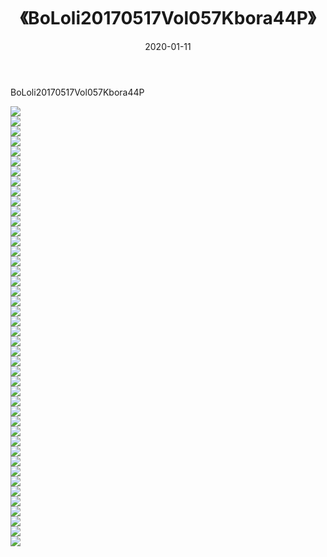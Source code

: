 ﻿---
layout: post
title:  《BoLoli20170517Vol057Kbora44P》
date:   2020-01-11
img: http://pic.660000.xyz/1:/性感/2020/BoLoli20170517Vol057Kbora44P/000.jpg
categories: [美女, 清纯, 唯美]
---

BoLoli20170517Vol057Kbora44P

  ![](http://pic.660000.xyz/1:/性感/2020/BoLoli20170517Vol057Kbora44P/001.jpg) <br> ![](http://pic.660000.xyz/1:/性感/2020/BoLoli20170517Vol057Kbora44P/002.jpg) <br> ![](http://pic.660000.xyz/1:/性感/2020/BoLoli20170517Vol057Kbora44P/003.jpg) <br> ![](http://pic.660000.xyz/1:/性感/2020/BoLoli20170517Vol057Kbora44P/004.jpg) <br> ![](http://pic.660000.xyz/1:/性感/2020/BoLoli20170517Vol057Kbora44P/005.jpg) <br> ![](http://pic.660000.xyz/1:/性感/2020/BoLoli20170517Vol057Kbora44P/006.jpg) <br> ![](http://pic.660000.xyz/1:/性感/2020/BoLoli20170517Vol057Kbora44P/007.jpg) <br> ![](http://pic.660000.xyz/1:/性感/2020/BoLoli20170517Vol057Kbora44P/008.jpg) <br> ![](http://pic.660000.xyz/1:/性感/2020/BoLoli20170517Vol057Kbora44P/009.jpg) <br> ![](http://pic.660000.xyz/1:/性感/2020/BoLoli20170517Vol057Kbora44P/010.jpg) <br> ![](http://pic.660000.xyz/1:/性感/2020/BoLoli20170517Vol057Kbora44P/011.jpg) <br> ![](http://pic.660000.xyz/1:/性感/2020/BoLoli20170517Vol057Kbora44P/012.jpg) <br> ![](http://pic.660000.xyz/1:/性感/2020/BoLoli20170517Vol057Kbora44P/013.jpg) <br> ![](http://pic.660000.xyz/1:/性感/2020/BoLoli20170517Vol057Kbora44P/014.jpg) <br> ![](http://pic.660000.xyz/1:/性感/2020/BoLoli20170517Vol057Kbora44P/015.jpg) <br> ![](http://pic.660000.xyz/1:/性感/2020/BoLoli20170517Vol057Kbora44P/016.jpg) <br> ![](http://pic.660000.xyz/1:/性感/2020/BoLoli20170517Vol057Kbora44P/017.jpg) <br> ![](http://pic.660000.xyz/1:/性感/2020/BoLoli20170517Vol057Kbora44P/018.jpg) <br> ![](http://pic.660000.xyz/1:/性感/2020/BoLoli20170517Vol057Kbora44P/019.jpg) <br> ![](http://pic.660000.xyz/1:/性感/2020/BoLoli20170517Vol057Kbora44P/020.jpg) <br> ![](http://pic.660000.xyz/1:/性感/2020/BoLoli20170517Vol057Kbora44P/021.jpg) <br> ![](http://pic.660000.xyz/1:/性感/2020/BoLoli20170517Vol057Kbora44P/022.jpg) <br> ![](http://pic.660000.xyz/1:/性感/2020/BoLoli20170517Vol057Kbora44P/023.jpg) <br> ![](http://pic.660000.xyz/1:/性感/2020/BoLoli20170517Vol057Kbora44P/024.jpg) <br> ![](http://pic.660000.xyz/1:/性感/2020/BoLoli20170517Vol057Kbora44P/025.jpg) <br> ![](http://pic.660000.xyz/1:/性感/2020/BoLoli20170517Vol057Kbora44P/026.jpg) <br> ![](http://pic.660000.xyz/1:/性感/2020/BoLoli20170517Vol057Kbora44P/027.jpg) <br> ![](http://pic.660000.xyz/1:/性感/2020/BoLoli20170517Vol057Kbora44P/028.jpg) <br> ![](http://pic.660000.xyz/1:/性感/2020/BoLoli20170517Vol057Kbora44P/029.jpg) <br> ![](http://pic.660000.xyz/1:/性感/2020/BoLoli20170517Vol057Kbora44P/030.jpg) <br> ![](http://pic.660000.xyz/1:/性感/2020/BoLoli20170517Vol057Kbora44P/031.jpg) <br> ![](http://pic.660000.xyz/1:/性感/2020/BoLoli20170517Vol057Kbora44P/032.jpg) <br> ![](http://pic.660000.xyz/1:/性感/2020/BoLoli20170517Vol057Kbora44P/033.jpg) <br> ![](http://pic.660000.xyz/1:/性感/2020/BoLoli20170517Vol057Kbora44P/034.jpg) <br> ![](http://pic.660000.xyz/1:/性感/2020/BoLoli20170517Vol057Kbora44P/035.jpg) <br> ![](http://pic.660000.xyz/1:/性感/2020/BoLoli20170517Vol057Kbora44P/036.jpg) <br> ![](http://pic.660000.xyz/1:/性感/2020/BoLoli20170517Vol057Kbora44P/037.jpg) <br> ![](http://pic.660000.xyz/1:/性感/2020/BoLoli20170517Vol057Kbora44P/038.jpg) <br> ![](http://pic.660000.xyz/1:/性感/2020/BoLoli20170517Vol057Kbora44P/039.jpg) <br> ![](http://pic.660000.xyz/1:/性感/2020/BoLoli20170517Vol057Kbora44P/040.jpg) <br> ![](http://pic.660000.xyz/1:/性感/2020/BoLoli20170517Vol057Kbora44P/041.jpg) <br> ![](http://pic.660000.xyz/1:/性感/2020/BoLoli20170517Vol057Kbora44P/042.jpg) <br> ![](http://pic.660000.xyz/1:/性感/2020/BoLoli20170517Vol057Kbora44P/043.jpg) <br> ![](http://pic.660000.xyz/1:/性感/2020/BoLoli20170517Vol057Kbora44P/044.jpg) <br>